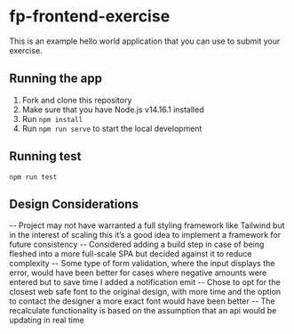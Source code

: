 # fp-frontend-exercise

This is an example hello world application that you can use to submit your exercise.

## Running the app

1. Fork and clone this repository
2. Make sure that you have Node.js v14.16.1 installed
3. Run `npm install`
4. Run `npm run serve` to start the local development

## Running test

`npm run test`

## Design Considerations
-- Project may not have warranted a full styling framework like Tailwind but in the interest of scaling this it’s a good idea to implement a framework for future consistency
-- Considered adding a build step in case of being fleshed into a more full-scale SPA but decided against it to reduce complexity
-- Some type of form validation, where the input displays the error, would have been better for cases where negative amounts were entered but to save time I added a notification emit
-- Chose to opt for the closest web safe font to the original design, with more time and the option to contact the designer a more exact font would have been better
-- The recalculate functionality is based on the assumption that an api would be updating in real time
